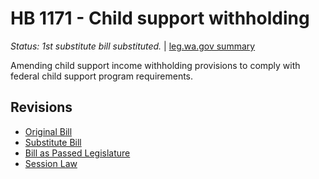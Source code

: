 # HB 1171 - Child support withholding
*Status: 1st substitute bill substituted.* | [leg.wa.gov summary](https://app.leg.wa.gov/billsummary?BillNumber=1171&Year=2021)

Amending child support income withholding provisions to comply with federal child support program requirements.

## Revisions
* [Original Bill](1/)
* [Substitute Bill](S/)
* [Bill as Passed Legislature](S.PL/)
* [Session Law](S.SL/)